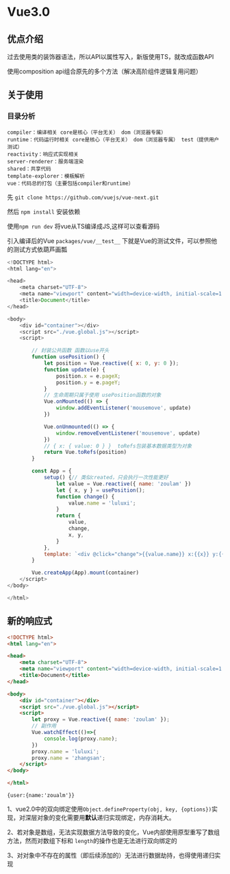 # Vue3.0

## 优点介绍

过去使用类的装饰器语法，所以API以属性写入，新版使用TS，就改成函数API

使用composition api组合原先的多个方法（解决高阶组件逻辑复用问题）

## 关于使用

### 目录分析

```
compiler：编译相关 core是核心（平台无关） dom（浏览器专属）
runtime：代码运行时相关 core是核心（平台无关） dom（浏览器专属） test（提供用户测试）
reactivity：响应式实现相关
server-renderer：服务端渲染
shared：共享代码
template-explorer：模板解析
vue：代码总的打包（主要包括compiler和runtime）
```

先 `git clone https://github.com/vuejs/vue-next.git` 

然后 `npm install` 安装依赖

 使用`npm run dev`  将vue从TS编译成JS,这样可以查看源码

引入编译后的Vue  `packages/vue/__test__` 下就是Vue的测试文件，可以参照他的测试方式依葫芦画瓢

```javascript
<!DOCTYPE html>
<html lang="en">

<head>
    <meta charset="UTF-8">
    <meta name="viewport" content="width=device-width, initial-scale=1.0">
    <title>Document</title>
</head>

<body>
    <div id="container"></div>
    <script src="./vue.global.js"></script>
    <script>

        // 封装公共函数 函数以use开头
        function usePosition() {
            let position = Vue.reactive({ x: 0, y: 0 });
            function update(e) {
                position.x = e.pageX;
                position.y = e.pageY;
            }
            // 生命周期只属于使用 usePosition函数的对象
            Vue.onMounted(() => {
                window.addEventListener('mousemove', update)
            })

            Vue.onUnmounted(() => {
                window.removeEventListener('mousemove', update)
            })
            // { x: { value: 0 } }  toRefs包装基本数据类型为对象
            return Vue.toRefs(position)
        }

        const App = {
            setup() {// 类似created，只会执行一次性能更好
                let value = Vue.reactive({ name: 'zoulam' })
                let { x, y } = usePosition();
                function change() {
                    value.name = 'luluxi';
                }
                return {
                    value,
                    change,
                    x, y,
                }
            },
            template: `<div @click="change">{{value.name}} x:{{x}} y:{{y}}</div>`
        }

        Vue.createApp(App).mount(container)
    </script>
</body>

</html>
```

## 新的响应式

```html
<!DOCTYPE html>
<html lang="en">

<head>
    <meta charset="UTF-8">
    <meta name="viewport" content="width=device-width, initial-scale=1.0">
    <title>Document</title>
</head>

<body>
    <div id="container"></div>
    <script src="./vue.global.js"></script>
    <script>
        let proxy = Vue.reactive({ name: 'zoulam' });
        // 副作用
        Vue.watchEffect(()=>{
            console.log(proxy.name);
        })
        proxy.name = 'luluxi';
        proxy.name = 'zhangsan';
    </script>
</body>

</html>
```

`{user:{name:'zoualm'}}`

1、vue2.0中的双向绑定使用`Object.defineProperty(obj, key, {options})`实现，对深层对象的变化需要用**默认**递归实现绑定，内存消耗大。

2、若对象是数组，无法实现数据方法导致的变化，Vue内部使用原型重写了数组方法，然而对数组下标和 `length`的操作也是无法进行双向绑定的

3、对对象中不存在的属性（即后续添加的）无法进行数据劫持，也得使用递归实现



